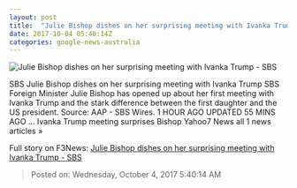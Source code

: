 ```yaml
---
layout: post
title:  "Julie Bishop dishes on her surprising meeting with Ivanka Trump - SBS"
date: 2017-10-04 05:40:14Z
categories: google-news-australia
---
```


![Julie Bishop dishes on her surprising meeting with Ivanka Trump - SBS](http://www.sbs.com.au/news/sites/sbs.com.au.news/files/20170921001317764896-original.jpg)

SBS Julie Bishop dishes on her surprising meeting with Ivanka Trump SBS Foreign Minister Julie Bishop has opened up about her first meeting with Ivanka Trump and the stark difference between the first daughter and the US president. Source: AAP - SBS Wires. 1 HOUR AGO UPDATED 55 MINS AGO ... Ivanka Trump meeting surprises Bishop Yahoo7 News all 1 news articles »


Full story on F3News: [Julie Bishop dishes on her surprising meeting with Ivanka Trump - SBS](http://www.f3nws.com/n/UvPqPE)

> Posted on: Wednesday, October 4, 2017 5:40:14 AM
